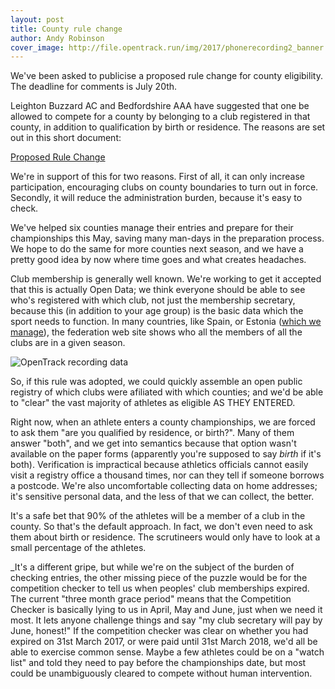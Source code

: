```yaml
---
layout: post
title: County rule change
author: Andy Robinson
cover_image: http://file.opentrack.run/img/2017/phonerecording2_banner.jpg
---
```


We've been asked to publicise a proposed rule change for county eligibility.  The deadline for comments is July 20th.  

Leighton Buzzard AC and Bedfordshire AAA have suggested that one be allowed to compete for a county by belonging to a club registered in that county, in addition to qualification by birth or residence. The reasons are set out in this short document:

<a href="http://file.opentrack.run/docs/2017/rule21change.pdf">Proposed Rule Change</a>

We're in support of this for two reasons.  First of all, it can only increase participation, encouraging clubs on county boundaries to turn out in force.  Secondly, it will reduce the administration burden, because it's easy to check.   

We've helped six counties manage their entries and prepare for their championships this May, saving many man-days in the preparation process.  We hope to do the same for more counties next season, and we have a pretty good idea by now where time goes and what creates headaches.

Club membership is generally well known.  We're working to get it accepted that this is actually Open Data; we think everyone should be able to see who's registered with which club, not just the membership secretary, because this (in addition to your age group) is the basic data which the sport needs to function.  In many countries, like Spain, or Estonia ([which we manage](https://estonia.opentrack.run/)), the federation web site shows who all the members of all the clubs are in a given season.

![OpenTrack recording data](http://file.opentrack.run/img/2017/phonerecording2_banner.png)

So, if this rule was adopted, we could quickly assemble an open public registry of which clubs were afiliated with which counties; and we'd be able to "clear" the vast majority of athletes as eligible AS THEY ENTERED.  

Right now, when an athlete enters a county championships, we are forced to ask them "are you qualified by residence, or birth?".  Many of them answer "both", and we get into semantics because that option wasn't available on the paper forms (apparently you're supposed to say *birth* if it's both).  Verification is impractical because athletics officials cannot easily visit a registry office a thousand times, nor can they tell if someone borrows a postcode. We're also uncomfortable collecting data on home addresses; it's sensitive personal data, and the less of that we can collect, the better.

It's a safe bet that 90% of the athletes will be a member of a club in the county.  So that's the default approach.  In fact, we don't even need to ask them about birth or residence. The scrutineers would only have to look at a small percentage of the athletes.

_It's a different gripe, but while we're on the subject of the burden of checking entries, the other missing piece of the puzzle would be for the competition checker to tell us when peoples' club memberships expired.  The current "three month grace period" means that the Competition Checker is basically lying to us in April, May and June, just when we need it most. It lets anyone challenge things and say "my club secretary will pay by June, honest!"  If the competition checker was clear on whether you had expired on 31st March 2017, or were paid until 31st March 2018, we'd all be able to exercise common sense.  Maybe a few athletes could be on a "watch list" and told they need to pay before the championships date, but most could be unambiguously cleared to compete without human intervention.

